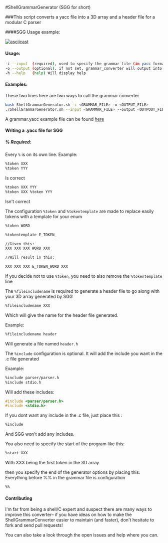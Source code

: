 #ShellGrammarGenerator (SGG for short)

###This script converts a yacc file into a 3D array and a header file for a modular C parser

####SGG Usage example:

[![asciicast](https://asciinema.org/a/65nymkq3pw2n61v354kz2ezo6.png)](https://asciinema.org/a/65nymkq3pw2n61v354kz2ezo6)

#### Usage:

```bash
-i --input  (required), used to specify the grammar file (in yacc format). If not set, will display an error
-o --output (optional), if not set, grammar_converter will output into grammar.c and grammar.h files
-h --help   (help) Will display help
```


#### Examples:
These two lines here are two ways to call the grammar converter
```bash
bash ShellGrammarGenerator.sh -i <GRAMMAR_FILE> -o <OUTPUT_FILE>
./ShellGrammarGenerator.sh --input <GRAMMAR_FILE> --output <OUTPOUT_FILE>
```

A grammar.yacc example file can be found [here](examples/grammar.yacc.example)

#### Writing a .yacc file for SGG

##### % Required:

Every `%` is on its own line. Example:
```bash
%token XXX
%token YYY
```
Is correct

```bash
%token XXX YYY
%token XXX %token YYY
```
Isn't correct


The configuration `%token` and `%tokentemplate` are made to replace easily tokens with a template for your enum
```bash
%token WORD

%tokentemplate E_TOKEN_

//Given this:
XXX XXX XXX WORD XXX

//Will result in this:

XXX XXX XXX E_TOKEN_WORD XXX
```

If you decide not to use `%token`, you need to also remove the `%tokentemplate` line

The `%fileincludename` is required to generate a header file to go along with your 3D array generated by SGG
```bash
%fileincludename XXX
```
Which will give the name for the header file generated.

Example:
```bash
%fileincludename header
```
Will generate a file named
`header.h`

The `%include` configuration is optional. It will add the include you want in the .c file generated

Example:
```bash
%include parser/parser.h
%include stdio.h
```
Will add these includes:
```objectivec
#include <parser/parser.h>
#include <stdio.h>
```

If you dont want any include in the .c file, just place this :
```bash
%include
```
And SGG won't add any includes.

You also need to specify the start of the program like this:
```bash
%start XXX
```
With XXX being the first token in the 3D array

then you specify the end of the generator options by placing this:
Everything before %% in the grammar file is configuration
```bash
%%
```

#### Contributing

I'm far from being a shell/C expert and suspect there are many ways to improve this converter– if you have ideas on how to make the ShellGrammarConverter easier to maintain (and faster), don't hesitate to fork and send pull requests!

You can also take a look through the open issues and help where you can.